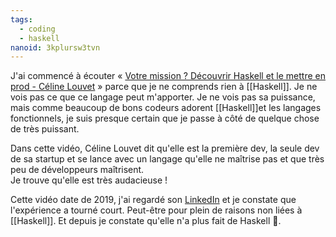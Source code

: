 ```yaml
---
tags:
  - coding
  - haskell
nanoid: 3kplursw3tvn
---
```

J'ai commencé à écouter « [Votre mission ? Découvrir Haskell et le mettre en prod - Céline Louvet](https://www.youtube.com/watch?v=9CKaeJjSKNQ) » parce que je ne comprends rien à [[Haskell]]. Je ne vois pas ce que ce langage peut m'apporter. Je ne vois pas sa puissance, mais comme beaucoup de bons codeurs adorent [[Haskell]]et les langages fonctionnels, je suis presque certain que je passe à côté de quelque chose de très puissant.

Dans cette vidéo, Céline Louvet dit qu'elle est la première dev, la seule dev de sa startup et se lance avec un langage qu'elle ne maîtrise pas et que très peu de développeurs maîtrisent.  
Je trouve qu'elle est très audacieuse !

Cette vidéo date de 2019, j'ai regardé son [LinkedIn](https://www.linkedin.com/in/celinelouvet/) et je constate que l'expérience a tourné court. Peut-être pour plein de raisons non liées à [[Haskell]]. Et depuis je constate qu'elle n'a plus fait de Haskell 🤔.
